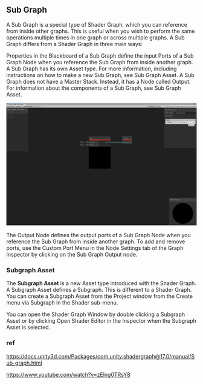 ## Sub Graph

A Sub Graph is a special type of Shader Graph, which you can reference from inside other graphs. This is useful when you wish to perform the same operations multiple times in one graph or across multiple graphs. A Sub Graph differs from a Shader Graph in three main ways:

Properties in the Blackboard of a Sub Graph define the input Ports of a Sub Graph Node when you reference the Sub Graph from inside another graph.
A Sub Graph has its own Asset type. For more information, including instructions on how to make a new Sub Graph, see Sub Graph Asset.
A Sub Graph does not have a Master Stack. Instead, it has a Node called Output.
For information about the components of a Sub Graph, see Sub Graph Asset.

![](../img/SubGraph-Output-Node.png)


The Output Node defines the output ports of a Sub Graph Node when you reference the Sub Graph from inside another graph. To add and remove ports, use the Custom Port Menu in the Node Settings tab of the Graph Inspector by clicking on the Sub Graph Output node.

### Subgraph Asset

The **Subgraph Asset** is a new Asset type introduced with the Shader Graph. A Subgraph Asset defines a Subgraph. This is different to a Shader Graph. You can create a Subgraph Asset from the Project window from the Create menu via Subgraph in the Shader sub-menu.

You can open the Shader Graph Window by double clicking a Subgraph Asset or by clicking Open Shader Editor in the Inspector when the Subgraph Asset is selected.



### ref
https://docs.unity3d.com/Packages/com.unity.shadergraph@17.0/manual/Sub-graph.html

https://www.youtube.com/watch?v=zElng0TRsY8
